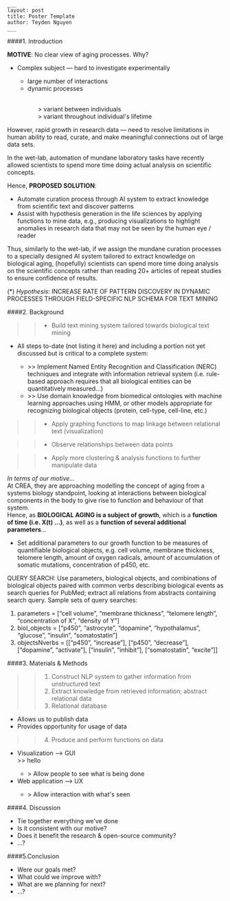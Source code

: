 

```
___
layout: post
title: Poster Template
author: Teyden Nguyen
___
```


####1. Introduction 

**MOTIVE**:  No clear view of aging processes. Why?
<ul>
<li>Complex subject — hard to investigate experimentally</li>
<ul>
<li>large number of interactions</li>
		<li>dynamic processes</li><ul>
			<br> > variant between individuals
			<br> > variant throughout individual's lifetime
			</ul>
</ul></ul>

However, rapid growth in research data — need to resolve limitations in human ability to read, curate, and make meaningful connections out of large data sets. 

In the wet-lab, automation of mundane laboratory tasks have recently allowed scientists to spend more time doing actual analysis on scientific concepts. 

Hence, **PROPOSED SOLUTION**:  
<ul>
<li>Automate curation process through AI system to extract knowledge from scientific text and discover patterns</li>
<li>Assist with hypothesis generation in the life sciences by applying functions to mine data, e.g., producing visualizations to highlight anomalies in research data that may not be seen by the human eye / reader</li>
</ul>

Thus, similarly to the wet-lab, if we assign the mundane curation processes to a specially designed AI system tailored to extract knowledge on biological aging, (hopefully) scientists can spend more time doing analysis on the scientific concepts rather than reading 20+ articles of repeat studies to ensure confidence of results. 


(*) *Hypothesis*: INCREASE RATE OF PATTERN DISCOVERY IN DYNAMIC PROCESSES THROUGH FIELD-SPECIFIC NLP SCHEMA FOR TEXT MINING

####2. Background

>> * Build text mining system tailored towards biological text mining

<ul><li>All steps to-date (not listing it here) and including a portion not yet discussed but is critical to a complete system:</li>
<ul><li> >> Implement Named Entity Recognition and Classification (NERC) techniques and integrate with information retrieval system (i.e. rule-based approach requires that all biological entities can be quantitatively measured...)</li>
<li> >> Use domain knowledge from biomedical ontologies with machine learning approaches using HMM, or other models appropriate for recognizing biological objects (protein, cell-type, cell-line, etc.)</li></ul>
</ul>

>> * Apply graphing functions to map linkage between relational text (visualization)

>> * Observe relationships between data points

>> * Apply more clustering & analysis functions to further manipulate data


*In terms of our motive…*
<br>At CREA, they are approaching modelling the concept of aging from a systems biology standpoint, looking at interactions between biological components in the body to give rise to function and behaviour of that system.
<br>
Hence, as **BIOLOGICAL AGING is a subject of growth**, which is a **function of time (i.e. X(t) …)**, as well as a **function of several additional parameters**… 
<ul>
<li>Set additional parameters to our growth function to be measures of quantifiable biological objects, e.g. cell volume, membrane thickness, telomere length, amount of oxygen radicals, amount of accumulation of somatic mutations, concentration of p450, etc.</li>
</ul>

QUERY SEARCH: Use parameters, biological objects, and combinations of biological objects paired with common verbs describing biological events as search queries for PubMed; extract all relations from abstracts containing search query. Sample sets of query searches:

<ol>
<li>parameters = [“cell volume”, “membrane thickness”, “telomere length”, “concentration of X”, “density of Y"]</li>
<li>biol_objects = [“p450”, “astrocyte”, “dopamine”, “hypothalamus”, “glucose”, “insulin”, “somatostatin”]</li>
<li>objectsNverbs = [[“p450”, “increase”], [“p450”, “decrease”], [“dopamine”, “activate”], [“insulin”, “inhibit”], [“somatostatin”, “excite”]]</li>
</ol>


####3. Materials & Methods

>> 1. Construct NLP system to gather information from unstructured text
>> 2. Extract knowledge from retrieved information; abstract relational data
>> 3. Relational database

<ul> 
<li>Allows us to publish data</li>
<li>Provides opportunity for usage of data</li>
</ul>

>> 4. Produce and perform functions on data

<ul><li>Visualization --> GUI</li>
>> hello
<ul><li> > Allow people to see what is being done</li></ul>
<li>Web application --> UX</li>
<ul><li> > Allow interaction with what's seen</li></ul></ul>


####4. Discussion
* Tie together everything we’ve done
* Is it consistent with our motive? 
* Does it benefit the research & open-source community? 
* ...?


####5.Conclusion
* Were our goals met? 
* What could we improve with? 
* What are we planning for next?
* ...?

